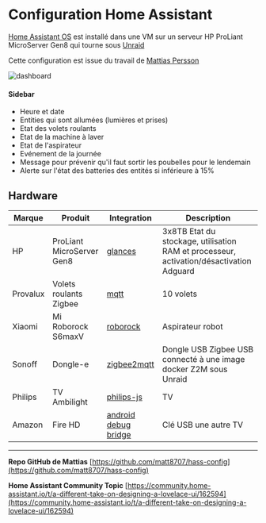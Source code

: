 # Configuration Home Assistant

[Home Assistant OS](https://www.home-assistant.io/installation/#compare-installation-methods) est installé dans une VM sur un serveur HP ProLiant MicroServer Gen8 qui tourne sous [Unraid](https://unraid.net/fr)

Cette configuration est issue du travail de [Mattias Persson](https://github.com/matt8707/hass-config)

![dashboard](https://raw.githubusercontent.com/matt8707/hass-config/master/www/img/dash.png)

#### Sidebar

* Heure et date
* Entities qui sont allumées (lumières et prises)
* Etat des volets roulants
* Etat de la machine à laver
* Etat de l'aspirateur
* Evénement de la journée
* Message pour prévenir qu'il faut sortir les poubelles pour le lendemain
* Alerte sur l'état des batteries des entités si inférieure à 15%

## Hardware

| Marque   | Produit                   | Integration                                                                  | Description                                                                             |
|----------|---------------------------|------------------------------------------------------------------------------|-----------------------------------------------------------------------------------------|
| HP       | ProLiant MicroServer Gen8 | [glances](https://www.home-assistant.io/integrations/glances/)               | 3x8TB Etat du stockage, utilisation RAM et processeur, activation/désactivation Adguard |
| Provalux | Volets roulants Zigbee    | [mqtt](https://www.home-assistant.io/integrations/mqtt/)                     | 10 volets                                                                               |
| Xiaomi   | Mi Roborock S6maxV        | [roborock](https://github.com/humbertogontijo/homeassistant-roborock)        | Aspirateur robot                                                                        |
| Sonoff   | Dongle-e                  | [zigbee2mqtt](https://github.com/Koenkk/zigbee2mqtt)                         | Dongle USB Zigbee USB connecté à une image docker Z2M sous Unraid                       |
| Philips  | TV Ambilight              | [philips-js](https://www.home-assistant.io/integrations/philips_js/)         | TV                                                                                      |
| Amazon   | Fire HD                   | [android debug bridge](https://www.home-assistant.io/integrations/androidtv) | Clé USB une autre TV                                                                    |

---

**Repo GitHub de Mattias**
[https://github.com/matt8707/hass-config](https://github.com/matt8707/hass-config)

**Home Assistant Community Topic**
[https://community.home-assistant.io/t/a-different-take-on-designing-a-lovelace-ui/162594](https://community.home-assistant.io/t/a-different-take-on-designing-a-lovelace-ui/162594)
